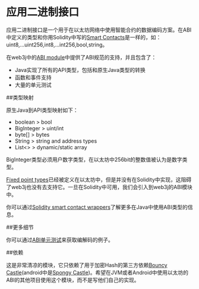 # 应用二进制接口

应用二进制接口是一个用于在以太坊网络中使用智能合约的数据编码方案。在ABI中定义的类型和你用Solidity中写的[Smart Contacts](https://docs.web3j.io/smart_contracts.html)是一样的，如：uint8,...uint256,int8,...int256,bool,string。

在web3j中的[ABI module](https://github.com/web3j/web3j/tree/master/abi)中提供了ABI规范的支持，并且包含了：

- Java实现了所有的API类型，包括和原生Java类型的转换
- 函数和事件支持
- 大量的单元测试

##类型映射

原生Java到API类型映射如下：

- boolean > bool
- BigInteger > uint/int
- byte[] > bytes
- String > string and address types
- List<> > dynamic/static array

BigInteger类型必须用户数字类型，在以太坊中256bit的整数值被认为是数字类型。

[Fixed point types](http://solidity.readthedocs.io/en/develop/abi-spec.html#types)已经被定义在以太坊中，但是并没有在Solidity中实现，这阻碍了web3j也没有去支持它。一旦在Solidity中可用，我们会引入到web3j的ABI模块中。

你可以通过[Solidity smart contact wrappers](https://docs.web3j.io/smart_contracts.html#smart-contract-wrappers)了解更多在Java中使用ABI类型的信息。

##更多细节

你可以通过[ABI单元测试](https://github.com/web3j/web3j/tree/master/abi/src/test/java/org/web3j/abi)来获取编解码的例子。

##依赖

这是非常清凉的模块，它只依赖了用于加密Hash的第三方依赖[Bouncy Castle](https://www.bouncycastle.org/)(android中是[Spongy Castle](https://rtyley.github.io/spongycastle/))。希望在JVM或者Android中使用以太坊的ABI的其他项目使用这个模块，而不是写他们自己的实现。